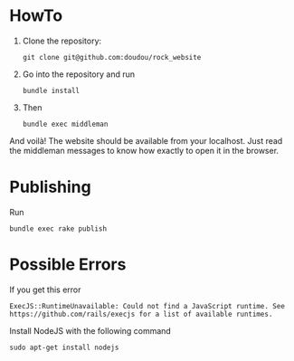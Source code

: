 # HowTo

1. Clone the repository:

    `git clone git@github.com:doudou/rock_website`

1. Go into the repository and run

    `bundle install`

1. Then

    `bundle exec middleman`

And voilà! The website should be available from your localhost. Just read the middleman messages to know how exactly to open it in the browser.

# Publishing

Run

~~~
bundle exec rake publish
~~~

# Possible Errors

If you get this error

`
ExecJS::RuntimeUnavailable: Could not find a JavaScript runtime. See https://github.com/rails/execjs for a list of available runtimes.
`

Install NodeJS with the following command

`
sudo apt-get install nodejs
`
